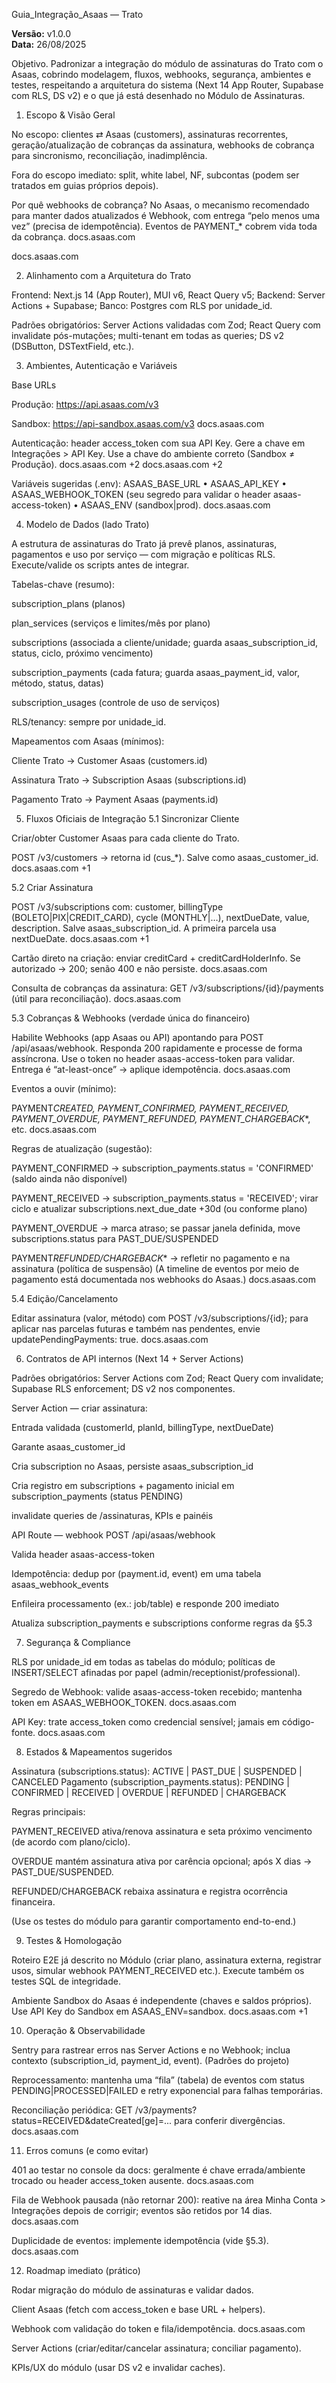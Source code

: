 Guia_Integração_Asaas — Trato

**Versão:** v1.0.0  
**Data:** 26/08/2025

Objetivo. Padronizar a integração do módulo de assinaturas do Trato com o Asaas, cobrindo modelagem, fluxos, webhooks, segurança, ambientes e testes, respeitando a arquitetura do sistema (Next 14 App Router, Supabase com RLS, DS v2) e o que já está desenhado no Módulo de Assinaturas.

1. Escopo & Visão Geral

No escopo: clientes ⇄ Asaas (customers), assinaturas recorrentes, geração/atualização de cobranças da assinatura, webhooks de cobrança para sincronismo, reconciliação, inadimplência.

Fora do escopo imediato: split, white label, NF, subcontas (podem ser tratados em guias próprios depois).

Por quê webhooks de cobrança? No Asaas, o mecanismo recomendado para manter dados atualizados é Webhook, com entrega “pelo menos uma vez” (precisa de idempotência). Eventos de PAYMENT\_\* cobrem vida toda da cobrança.
docs.asaas.com

docs.asaas.com

2. Alinhamento com a Arquitetura do Trato

Frontend: Next.js 14 (App Router), MUI v6, React Query v5; Backend: Server Actions + Supabase; Banco: Postgres com RLS por unidade_id.

Padrões obrigatórios: Server Actions validadas com Zod; React Query com invalidate pós-mutações; multi-tenant em todas as queries; DS v2 (DSButton, DSTextField, etc.).

3. Ambientes, Autenticação e Variáveis

Base URLs

Produção: https://api.asaas.com/v3

Sandbox: https://api-sandbox.asaas.com/v3
docs.asaas.com

Autenticação: header access_token com sua API Key. Gere a chave em Integrações > API Key. Use a chave do ambiente correto (Sandbox ≠ Produção).
docs.asaas.com
+2
docs.asaas.com
+2

Variáveis sugeridas (.env):
ASAAS_BASE_URL • ASAAS_API_KEY • ASAAS_WEBHOOK_TOKEN (seu segredo para validar o header asaas-access-token) • ASAAS_ENV (sandbox|prod).
docs.asaas.com

4. Modelo de Dados (lado Trato)

A estrutura de assinaturas do Trato já prevê planos, assinaturas, pagamentos e uso por serviço — com migração e políticas RLS. Execute/valide os scripts antes de integrar.

Tabelas-chave (resumo):

subscription_plans (planos)

plan_services (serviços e limites/mês por plano)

subscriptions (associada a cliente/unidade; guarda asaas_subscription_id, status, ciclo, próximo vencimento)

subscription_payments (cada fatura; guarda asaas_payment_id, valor, método, status, datas)

subscription_usages (controle de uso de serviços)

RLS/tenancy: sempre por unidade_id.

Mapeamentos com Asaas (mínimos):

Cliente Trato → Customer Asaas (customers.id)

Assinatura Trato → Subscription Asaas (subscriptions.id)

Pagamento Trato → Payment Asaas (payments.id)

5. Fluxos Oficiais de Integração
   5.1 Sincronizar Cliente

Criar/obter Customer Asaas para cada cliente do Trato.

POST /v3/customers → retorna id (cus\_\*). Salve como asaas_customer_id.
docs.asaas.com
+1

5.2 Criar Assinatura

POST /v3/subscriptions com:
customer, billingType (BOLETO|PIX|CREDIT_CARD), cycle (MONTHLY|…), nextDueDate, value, description. Salve asaas_subscription_id. A primeira parcela usa nextDueDate.
docs.asaas.com
+1

Cartão direto na criação: enviar creditCard + creditCardHolderInfo. Se autorizado → 200; senão 400 e não persiste.
docs.asaas.com

Consulta de cobranças da assinatura: GET /v3/subscriptions/{id}/payments (útil para reconciliação).
docs.asaas.com

5.3 Cobranças & Webhooks (verdade única do financeiro)

Habilite Webhooks (app Asaas ou API) apontando para POST /api/asaas/webhook. Responda 200 rapidamente e processe de forma assíncrona. Use o token no header asaas-access-token para validar. Entrega é “at-least-once” → aplique idempotência.
docs.asaas.com

Eventos a ouvir (mínimo):

PAYMENT*CREATED, PAYMENT_CONFIRMED, PAYMENT_RECEIVED, PAYMENT_OVERDUE, PAYMENT_REFUNDED, PAYMENT_CHARGEBACK*\*, etc.
docs.asaas.com

Regras de atualização (sugestão):

PAYMENT_CONFIRMED → subscription_payments.status = 'CONFIRMED' (saldo ainda não disponível)

PAYMENT_RECEIVED → subscription_payments.status = 'RECEIVED'; virar ciclo e atualizar subscriptions.next_due_date +30d (ou conforme plano)

PAYMENT_OVERDUE → marca atraso; se passar janela definida, move subscriptions.status para PAST_DUE/SUSPENDED

PAYMENT*REFUNDED/CHARGEBACK*\* → refletir no pagamento e na assinatura (política de suspensão)
(A timeline de eventos por meio de pagamento está documentada nos webhooks do Asaas.)
docs.asaas.com

5.4 Edição/Cancelamento

Editar assinatura (valor, método) com POST /v3/subscriptions/{id}; para aplicar nas parcelas futuras e também nas pendentes, envie updatePendingPayments: true.
docs.asaas.com

6. Contratos de API internos (Next 14 + Server Actions)

Padrões obrigatórios: Server Actions com Zod; React Query com invalidate; Supabase RLS enforcement; DS v2 nos componentes.

Server Action — criar assinatura:

Entrada validada (customerId, planId, billingType, nextDueDate)

Garante asaas_customer_id

Cria subscription no Asaas, persiste asaas_subscription_id

Cria registro em subscriptions + pagamento inicial em subscription_payments (status PENDING)

invalidate queries de /assinaturas, KPIs e painéis

API Route — webhook POST /api/asaas/webhook

Valida header asaas-access-token

Idempotência: dedup por (payment.id, event) em uma tabela asaas_webhook_events

Enfileira processamento (ex.: job/table) e responde 200 imediato

Atualiza subscription_payments e subscriptions conforme regras da §5.3

7. Segurança & Compliance

RLS por unidade_id em todas as tabelas do módulo; políticas de INSERT/SELECT afinadas por papel (admin/receptionist/professional).

Segredo de Webhook: valide asaas-access-token recebido; mantenha token em ASAAS_WEBHOOK_TOKEN.
docs.asaas.com

API Key: trate access_token como credencial sensível; jamais em código-fonte.
docs.asaas.com

8. Estados & Mapeamentos sugeridos

Assinatura (subscriptions.status): ACTIVE | PAST_DUE | SUSPENDED | CANCELED
Pagamento (subscription_payments.status): PENDING | CONFIRMED | RECEIVED | OVERDUE | REFUNDED | CHARGEBACK

Regras principais:

PAYMENT_RECEIVED ativa/renova assinatura e seta próximo vencimento (de acordo com plano/ciclo).

OVERDUE mantém assinatura ativa por carência opcional; após X dias → PAST_DUE/SUSPENDED.

REFUNDED/CHARGEBACK rebaixa assinatura e registra ocorrência financeira.

(Use os testes do módulo para garantir comportamento end-to-end.)

9. Testes & Homologação

Roteiro E2E já descrito no Módulo (criar plano, assinatura externa, registrar usos, simular webhook PAYMENT_RECEIVED etc.). Execute também os testes SQL de integridade.

Ambiente Sandbox do Asaas é independente (chaves e saldos próprios). Use API Key do Sandbox em ASAAS_ENV=sandbox.
docs.asaas.com
+1

10. Operação & Observabilidade

Sentry para rastrear erros nas Server Actions e no Webhook; inclua contexto (subscription_id, payment_id, event). (Padrões do projeto)

Reprocessamento: mantenha uma “fila” (tabela) de eventos com status PENDING|PROCESSED|FAILED e retry exponencial para falhas temporárias.

Reconciliação periódica: GET /v3/payments?status=RECEIVED&dateCreated[ge]=... para conferir divergências.
docs.asaas.com

11. Erros comuns (e como evitar)

401 ao testar no console da docs: geralmente é chave errada/ambiente trocado ou header access_token ausente.
docs.asaas.com

Fila de Webhook pausada (não retornar 200): reative na área Minha Conta > Integrações depois de corrigir; eventos são retidos por 14 dias.
docs.asaas.com

Duplicidade de eventos: implemente idempotência (vide §5.3).
docs.asaas.com

12. Roadmap imediato (prático)

Rodar migração do módulo de assinaturas e validar dados.

Client Asaas (fetch com access_token e base URL + helpers).

Webhook com validação do token e fila/idempotência.
docs.asaas.com

Server Actions (criar/editar/cancelar assinatura; conciliar pagamento).

KPIs/UX do módulo (usar DS v2 e invalidar caches).
